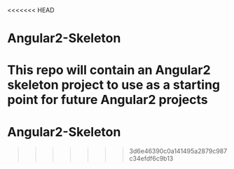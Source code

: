 <<<<<<< HEAD
# Angular2-Skeleton
This repo will contain an Angular2 skeleton project to use as a starting point for future Angular2 projects
=======
# Angular2-Skeleton
>>>>>>> 3d6e46390c0a141495a2879c987c34efdf6c9b13
